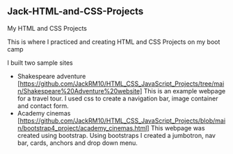 ## Jack-HTML-and-CSS-Projects
My HTML and CSS Projects

This is where I practiced and creating HTML and CSS Projects on my boot camp

I built two sample sites
  
  * Shakespeare adventure [https://github.com/JackRM10/HTML_CSS_JavaScript_Projects/tree/main/Shakespeare%20Adventure%20website]
      This is an example webpage for a travel tour. I used css to create a navigation bar, image container and contact form. 
  * Academy cinemas [https://github.com/JackRM10/HTML_CSS_JavaScript_Projects/blob/main/bootstrap4_project/academy_cinemas.html]
      This webpage was created using bootstrap. Using bootstraps I created a jumbotron, nav bar, cards, anchors and drop down menu.

